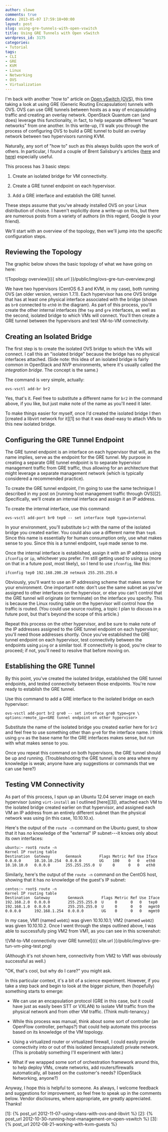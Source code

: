 ```yaml
---
author: slowe
comments: true
date: 2013-05-07 17:59:18+00:00
layout: post
slug: using-gre-tunnels-with-open-vswitch
title: Using GRE Tunnels with Open vSwitch
wordpress_id: 3175
categories:
- Tutorial
tags:
- CLI
- GRE
- KVM
- Linux
- Networking
- OVS
- Virtualization
---
```


I'm back with another "how to" article on [Open vSwitch (OVS)](http://openvswitch.org/), this time taking a look at using GRE (Generic Routing Encapsulation) tunnels with OVS. OVS can use GRE tunnels between hosts as a way of encapsulating traffic and creating an overlay network. OpenStack Quantum can (and does) leverage this functionality, in fact, to help separate different "tenant networks" from one another. In this write-up, I'll walk you through the process of configuring OVS to build a GRE tunnel to build an overlay network between two hypervisors running KVM.

Naturally, any sort of "how to" such as this always builds upon the work of others. In particular, I found a couple of Brent Salisbury's articles ([here](http://networkstatic.net/open-vswitch-gre-tunnel-configuration/) and [here](http://networkstatic.net/configuring-vxlan-and-gre-tunnels-on-openvswitch/)) especially useful.

This process has 3 basic steps:

1. Create an isolated bridge for VM connectivity.

2. Create a GRE tunnel endpoint on each hypervisor.

3. Add a GRE interface and establish the GRE tunnel.

These steps assume that you've already installed OVS on your Linux distribution of choice. I haven't explicitly done a write-up on this, but there are numerous posts from a variety of authors (in this regard, Google is your friend).

We'll start with an overview of the topology, then we'll jump into the specific configuration steps.

## Reviewing the Topology

The graphic below shows the basic topology of what we have going on here:

![Topology overview]({{ site.url }}/public/img/ovs-gre-tun-overview.png)

We have two hypervisors (CentOS 6.3 and KVM, in my case), both running OVS (an older version, version 1.7.1). Each hypervisor has one OVS bridge that has at least one physical interface associated with the bridge (shown as `br0` connected to `eth0` in the diagram). As part of this process, you'll create the other internal interfaces (the `tep` and `gre` interfaces, as well as the second, isolated bridge to which VMs will connect. You'll then create a GRE tunnel between the hypervisors and test VM-to-VM connectivity.

## Creating an Isolated Bridge

The first step is to create the isolated OVS bridge to which the VMs will connect. I call this an "isolated bridge" because the bridge has no physical interfaces attached. (Side note: this idea of an isolated bridge is fairly common in OpenStack and NVP environments, where it's usually called the _integration bridge_. The concept is the same.)

The command is very simple, actually:

    ovs-vsctl add-br br2

Yes, that's it. Feel free to substitute a different name for `br2` in the command above, if you like, but just make note of the name as you'll need it later.

To make things easier for myself, once I'd created the isolated bridge I then [created a libvirt network for it][1] so that it was dead-easy to attach VMs to this new isolated bridge.

## Configuring the GRE Tunnel Endpoint

The GRE tunnel endpoint is an interface on each hypervisor that will, as the name implies, serve as the endpoint for the GRE tunnel. My purpose in creating a separate GRE tunnel endpoint is to separate hypervisor management traffic from GRE traffic, thus allowing for an architecture that might leverage a separate management network (which is typically considered a recommended practice).

To create the GRE tunnel endpoint, I'm going to use the same technique I described in my post on [running host management traffic through OVS][2]. Specifically, we'll create an internal interface and assign it an IP address.

To create the internal interface, use this command:

    ovs-vsctl add-port br0 tep0 -- set interface tep0 type=internal

In your environment, you'll substitute `br2` with the name of the isolated bridge you created earlier. You could also use a different name than `tep0`. Since this name is essentially for human consumption only, use what makes sense to you. Since this is a tunnel endpoint, `tep0` made sense to me.

Once the internal interface is established, assign it with an IP address using `ifconfig` or `ip`, whichever you prefer. I'm still getting used to using `ip` (more on that in a future post, most likely), so I tend to use `ifconfig`, like this:

    ifconfig tep0 192.168.200.20 netmask 255.255.255.0

Obviously, you'll want to use an IP addressing scheme that makes sense for your environment. One important note: don't use the same subnet as you've assigned to other interfaces on the hypervisor, or else you can't control that the GRE tunnel will originate (or terminate) on the interface you specify. This is because the Linux routing table on the hypervisor will control how the traffic is routed. (You could use source routing, a topic I plan to discuss in a future post, but that's beyond the scope of this article.)

Repeat this process on the other hypervisor, and be sure to make note of the IP addresses assigned to the GRE tunnel endpoint on each hypervisor; you'll need those addresses shortly. Once you've established the GRE tunnel endpoint on each hypervisor, test connectivity between the endpoints using `ping` or a similar tool. If connectivity is good, you're clear to proceed; if not, you'll need to resolve that before moving on.

## Establishing the GRE Tunnel

By this point, you've created the isolated bridge, established the GRE tunnel endpoints, and tested connectivity between those endpoints. You're now ready to establish the GRE tunnel.

Use this command to add a GRE interface to the isolated bridge on each hypervisor:

    ovs-vsctl add-port br2 gre0 -- set interface gre0 type=gre \
    options:remote_ip=<GRE tunnel endpoint on other hypervisor>

Substitute the name of the isolated bridge you created earlier here for `br2` and feel free to use something other than `gre0` for the interface name. I think using `gre` as the base name for the GRE interfaces makes sense, but run with what makes sense to you.

Once you repeat this command on both hypervisors, the GRE tunnel should be up and running. (Troubleshooting the GRE tunnel is one area where my knowledge is weak; anyone have any suggestions or commands that we can use here?)

## Testing VM Connectivity

As part of this process, I spun up an Ubuntu 12.04 server image on each hypervisor (using `virt-install` as I outlined [here][3]), attached each VM to the isolated bridge created earlier on that hypervisor, and assigned each VM an IP address from an entirely different subnet than the physical network was using (in this case, 10.10.10.x).

Here's the output of the `route -n` command on the Ubuntu guest, to show that it has _no_ knowledge of the "external" IP subnet---it knows only about its own interfaces:

    ubuntu:~ root$ route -n
    Kernel IP routing table
    Destination  Gateway       Genmask        Flags Metric Ref Use Iface
    0.0.0.0      10.10.10.254  0.0.0.0        UG    100    0   0   eth0
    10.10.10.0   0.0.0.0       255.255.255.0  U     0      0   0   eth0

Similarly, here's the output of the `route -n` command on the CentOS host, showing that it has _no_ knowledge of the guest's IP subnet:

    centos:~ root$ route -n
    Kernel IP routing table
    Destination  Gateway        Genmask        Flags Metric Ref Use Iface
    192.168.2.0  0.0.0.0        255.255.255.0  U     0      0   0   tep0
    192.168.1.0  0.0.0.0        255.255.255.0  U     0      0   0   mgmt0
    0.0.0.0      192.168.1.254  0.0.0.0        UG    0      0   0   mgmt0

In my case, VM1 (named `web01`) was given 10.10.10.1; VM2 (named `web02`) was given 10.10.10.2. Once I went through the steps outlined above, I was able to successfully ping VM2 from VM1, as you can see in this screenshot:

![VM-to-VM connectivity over GRE tunnel]({{ site.url }}/public/img/ovs-gre-tun-vm-ping-test.png)

(Although it's not shown here, connectivity from VM2 to VM1 was obviously successful as well.)

"OK, that's cool, but why do I care?" you might ask.

In this particular context, it's a bit of a science experiment. However, if you take a step back and begin to look at the bigger picture, then (hopefully) something starts to emerge:

* We can use an encapsulation protocol (GRE in this case, but it could have just as easily been STT or VXLAN) to isolate VM traffic from the physical network and from other VM traffic. (Think multi-tenancy.)

* While this process was manual, think about some sort of controller (an OpenFlow controller, perhaps?) that could help automate this process based on its knowledge of the VM topology.

* Using a virtualized router or virtualized firewall, I could easily provide connectivity into or out of this isolated (encapsulated) private network. (This is probably something I'll experiment with later.)

* What if we wrapped some sort of orchestration framework around this, to help deploy VMs, create networks, add routers/firewalls automatically, all based on the customer's needs? (OpenStack Networking, anyone?)

Anyway, I hope this is helpful to someone. As always, I welcome feedback and suggestions for improvement, so feel free to speak up in the comments below. Vendor disclosures, where appropriate, are greatly appreciated. Thanks!

[1]: {% post_url 2012-11-07-using-vlans-with-ovs-and-libvirt %}
[2]: {% post_url 2012-10-30-running-host-management-on-open-vswitch %}
[3]: {% post_url 2012-08-21-working-with-kvm-guests %}

